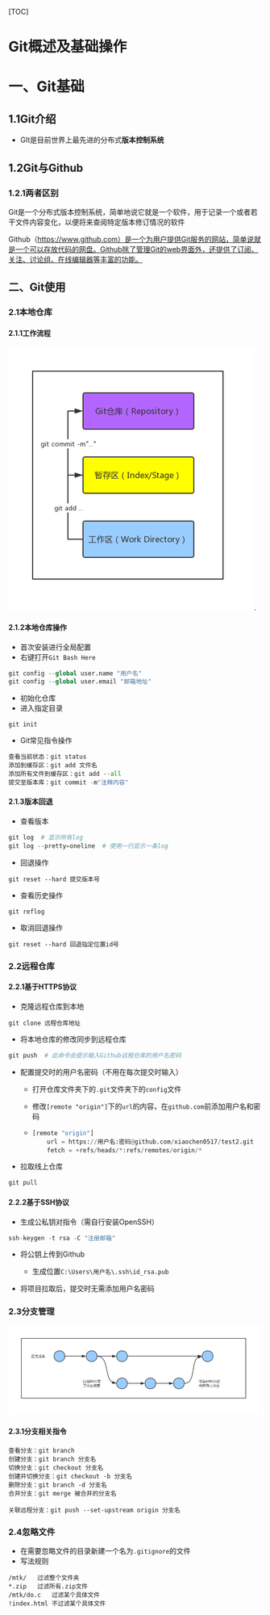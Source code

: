 [TOC]

# Git概述及基础操作

# 一、Git基础

## 1.1Git介绍

- GIt是目前世界上最先进的分布式**版本控制系统**

## 1.2Git与Github

### 1.2.1两者区别

Git是一个分布式版本控制系统，简单地说它就是一个软件，用于记录一个或者若干文件内容变化，以便将来查阅特定版本修订情况的软件

Github（https://www.github.com）是一个为用户提供Git服务的网站，简单说就是一个可以存放代码的网盘。Github除了管理Git的web界面外，还提供了订阅、关注、讨论组、在线编辑器等丰富的功能。

## 二、Git使用

### 2.1本地仓库

#### 2.1.1工作流程

![](photo\git流程图.png).

#### 2.1.2本地仓库操作

- 首次安装进行全局配置
- 右键打开`Git Bash Here`

```python
git config --global user.name "用户名"
git config --global user.email "邮箱地址"
```

- 初始化仓库
- 进入指定目录

```
git init
```

- Git常见指令操作

```python
查看当前状态：git status
添加到缓存区：git add 文件名
添加所有文件到缓存区：git add --all
提交至版本库：git commit -m"注释内容"
```

#### 2.1.3版本回退

- 查看版本

````python
git log  # 显示所有log
git log --pretty=oneline  # 使用一行显示一条log
````

- 回退操作

```
git reset --hard 提交版本号
```

- 查看历史操作

```
git reflog
```

- 取消回退操作

````
git reset --hard 回退指定位置id号
````

### 2.2远程仓库

#### 2.2.1基于HTTPS协议

- 克隆远程仓库到本地

```
git clone 远程仓库地址
```

- 将本地仓库的修改同步到远程仓库

```python
git push  # 此命令会提示输入Github远程仓库的用户名密码
```

- 配置提交时的用户名密码（不用在每次提交时输入）

  - 打开仓库文件夹下的`.git`文件夹下的`config`文件

  - 修改`[remote "origin"]`下的`url`的内容，在`github.com`前添加用户名和密码

  - ```python
    [remote "origin"]
    	url = https://用户名:密码@github.com/xiaochen0517/test2.git
    	fetch = +refs/heads/*:refs/remotes/origin/*
    ```

- 拉取线上仓库

```python
git pull
```

#### 2.2.2基于SSH协议

- 生成公私钥对指令（需自行安装OpenSSH）

```python
ssh-keygen -t rsa -C "注册邮箱"
```

- 将公钥上传到Github
  - 生成位置`C:\Users\用户名\.ssh\id_rsa.pub`

- 将项目拉取后，提交时无需添加用户名密码

### 2.3分支管理

![](photo\git分支示意图.png)

#### 2.3.1分支相关指令

```
查看分支：git branch
创建分支：git branch 分支名
切换分支：git checkout 分支名
创建并切换分支：git checkout -b 分支名
删除分支：git branch -d 分支名
合并分支：git merge 被合并的分支名

关联远程分支：git push --set-upstream origin 分支名
```

### 2.4忽略文件

- 在需要忽略文件的目录新建一个名为`.gitignore`的文件
- 写法规则

```
/mtk/	过滤整个文件夹
*.zip	过滤所有.zip文件
/mtk/do.c	过滤某个具体文件
!index.html	不过滤某个具体文件
```

